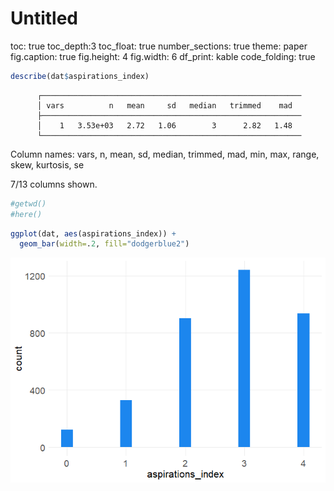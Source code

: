 Untitled
================

toc: true toc\_depth:3 toc\_float: true number\_sections: true theme:
paper fig.caption: true fig.height: 4 fig.width: 6 df\_print: kable
code\_folding: true

``` r
describe(dat$aspirations_index)
```

          ┌──────────────────────────────────────────────────────────
          │ vars          n   mean     sd   median   trimmed    mad  
          ├──────────────────────────────────────────────────────────
          │    1   3.53e+03   2.72   1.06        3      2.82   1.48  
          └──────────────────────────────────────────────────────────

Column names: vars, n, mean, sd, median, trimmed, mad, min, max, range,
skew, kurtosis, se

7/13 columns shown.

``` r
#getwd()
#here()
```

``` r
ggplot(dat, aes(aspirations_index)) + 
  geom_bar(width=.2, fill="dodgerblue2")
```

![](asp-github_files/figure-gfm/unnamed-chunk-2-1.png)<!-- -->
